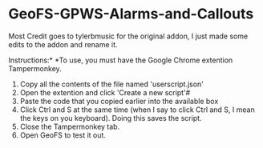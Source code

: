 # GeoFS-GPWS-Alarms-and-Callouts
Most Credit goes to tylerbmusic for the original addon, I just made some edits to the addon and rename it.

Instructions:*
*To use, you must have the Google Chrome extention Tampermonkey.

1. Copy all the contents of the file named 'userscript.json'
2. Open the extention and click 'Create a new script'#
3. Paste the code that you copied earlier into the available box
4. Click Ctrl and S at the same time (when I say to click Ctrl and S, I mean the keys on you keyboard). Doing this saves the script.
5. Close the Tampermonkey tab.
6. Open GeoFS to test it out.
